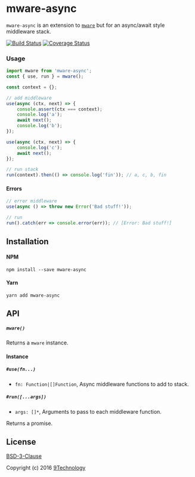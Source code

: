 # mware-async

`mware-async` is an extension to [`mware`](https://github.com/tur-nr/node-mware) but for an async/await style middleware stack.

[![Build Status](https://travis-ci.org/9technology/mware-async.svg?branch=master)](https://travis-ci.org/9technology/mware-async) [![Coverage Status](https://coveralls.io/repos/github/9technology/mware-async/badge.svg?branch=master)](https://coveralls.io/github/9technology/mware-async?branch=master)

### Usage

```js
import mware from 'mware-async';
const { use, run } = mware();

const context = {};

// add middleware
use(async (ctx, next) => {
    console.assert(ctx === context);
    console.log('a');
    await next();
    console.log('b');
});

use(async (ctx, next) => {
    console.log('c');
    await next();
});

// run stack
run(context).then(() => console.log('fin')); // a, c, b, fin
```

#### Errors

```js
// error middleware
use(async () => throw new Error('Bad stuff!'));

// run
run().catch(err => console.error(err)); // [Error: Bad stuff!]
```

## Installation

#### NPM

```
npm install --save mware-async
```

#### Yarn

```
yarn add mware-async
```

## API

##### `mware()`
Returns a `mware` instance.

#### Instance

##### `#use(fn...)`
* `fn: Function|[]Function`, Async middleware functions to add to stack.

##### `#run([...args])`
* `args: []*`, Arguments to pass to each middleware function.

Returns a promise.

## License

[BSD-3-Clause](LICENSE)

Copyright (c) 2016 [9Technology](https://github.com/9technology)
